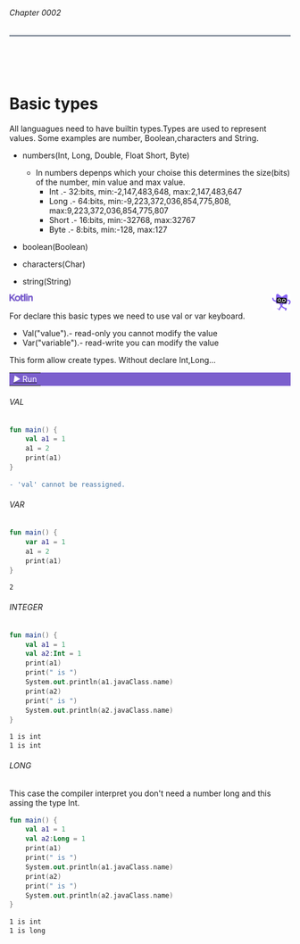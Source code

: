 
<div>
<h6>Chapter 0002</h6>
<hr style="height:2px;border-width:0;color:#606D7E;background-color:#606D7E">
</div>
</br>
</br>
</br>

<div>
    <h1 border-bottom='1px' >Basic types</h1>
</div>

<p>
All languagues need to have builtin types.Types are used to represent values.
Some examples are number, Boolean,characters and String.

* numbers(Int, Long, Double, Float Short, Byte)
  - In numbers depenps which your choise this determines the size(bits) of the number, min value and max value.
     - Int .- 32:bits, min:-2,147,483,648, max:2,147,483,647
     - Long .- 64:bits, min:-9,223,372,036,854,775,808, max:9,223,372,036,854,775,807
     - Short .- 16:bits, min:-32768, max:32767
     - Byte .- 8:bits, min:-128, max:127
    
* boolean(Boolean)
* characters(Char)
* string(String)

</p>

<div>
    <img align="left" height="13px"  src="../../assets/kotlin/kotlin.svg"/>
    <img align="right" height="30px"  src="../../assets/kotlin/mascot.svg"/>    
</div>


<br>

<p>
For declare this basic types we need to use val or var keyboard. 
 
 - Val("value").- read-only you cannot modify the value
 - Var("variable").- read-write you can modify the value
</p>
<p>
This form allow create types. Without declare Int,Long...
</p>

<table bgcolor="#7B5FCD"><tr><td> <a color='#ffffff' href="https://play.kotlinlang.org/#eyJ2ZXJzaW9uIjoiMi4wLjAiLCJwbGF0Zm9ybSI6ImphdmEiLCJhcmdzIjoiIiwibm9uZU1hcmtlcnMiOnRydWUsInRoZW1lIjoiaWRlYSIsImNvZGUiOiJmdW4gbWFpbigpIHtcbiAgICBwcmludChcIkhlbGxvLCB3b3JsZCEhIVwiKVxufSJ9">
  <font color="white"><i>&#9654;</i> Run </font>
</a></td></tr><table>
<h6>VAL</h6>

```kt
fun main() {
    val a1 = 1
    a1 = 2
    print(a1)
}
```

```diff
- 'val' cannot be reassigned.
```
<h6>VAR</h6>

```kt
fun main() {
    var a1 = 1
    a1 = 2
    print(a1)
}
```

```
2
```
<h6>INTEGER</h6>

```kt
fun main() {
    val a1 = 1
    val a2:Int = 1
    print(a1)
    print(" is ")
    System.out.println(a1.javaClass.name)    
    print(a2)
    print(" is ")
    System.out.println(a2.javaClass.name)
}
```
```
1 is int
1 is int
```
<h6>LONG</h6>
This case the compiler interpret you don't need a number long and this assing the type Int.

```kt
fun main() {
    val a1 = 1
    val a2:Long = 1
    print(a1)
    print(" is ")
    System.out.println(a1.javaClass.name)    
    print(a2)
    print(" is ")
    System.out.println(a2.javaClass.name)
}
```

```
1 is int
1 is long
```


